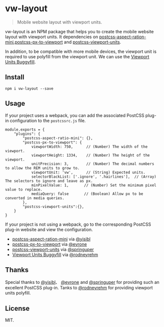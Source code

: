 # vw-layout

> Mobile website layout with viewport units.

vw-layout is an NPM package that helps you to create the mobile website layout with viewport units. It dependencies on [postcss-aspect-ration-mini](https://github.com/yisibl/postcss-aspect-ratio-mini),[postcss-px-to-viewport](https://github.com/evrone/postcss-px-to-viewport) and [postcss-viewport-units](https://github.com/springuper/postcss-viewport-units).

In addition, to be compatible with more mobile devices, the viewport unit is required to use polyfill from the viewport unit. We can use the [Viewport Units Buggyfill](https://github.com/rodneyrehm/viewport-units-buggyfill).

## Install 

    npm i vw-layout --save

## Usage

If your project uses a webpack, you can add the associated PostCSS plug-in configuration to the `postcssrc.js` file.

    module.exports = {
        "plugins": {
            "postcss-aspect-ratio-mini": {}, 
            "postcss-px-to-viewport": {
                viewportWidth: 750,      // (Number) The width of the viewport.
                viewportHeight: 1334,    // (Number) The height of the viewport.
                unitPrecision: 3,        // (Number) The decimal numbers to allow the REM units to grow to.
                viewportUnit: 'vw',      // (String) Expected units.
                selectorBlackList: ['.ignore', '.hairlines'],  // (Array) The selectors to ignore and leave as px.
                minPixelValue: 1,       // (Number) Set the minimum pixel value to replace.
                mediaQuery: false       // (Boolean) Allow px to be converted in media queries.
            }, 
            "postcss-viewport-units":{},
        }
    }

If your project is not using a webpack, go to the corresponding PostCSS plug-in website and view the configuration.

- [postcss-aspect-ration-mini](https://github.com/yisibl/postcss-aspect-ratio-min) via [@yisibl](https://github.com/yisibl)
- [postcss-px-to-viewport](https://github.com/evrone/postcss-px-to-viewport) via [@evrone](https://github.com/evrone)
- [postcss-viewport-units](https://github.com/springuper/postcss-viewport-units) via [@springuper](https://github.com/springuper)
- [Viewport Units Buggyfill](https://github.com/rodneyrehm/viewport-units-buggyfill) via [@rodneyrehm](https://github.com/rodneyrehm)

## Thanks

Special thanks to [@yisibl](https://github.com/yisibl)、 [@evrone](https://github.com/evrone) and [@springuper](https://github.com/springuper) for providing such an excellent PostCSS plug-in. Tanks to [@rodneyrehm](https://github.com/rodneyrehm) for providing viewport units polyfill.

## License

MIT.